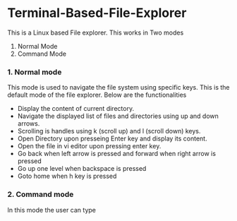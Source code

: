 # Terminal-Based-File-Explorer
This is a Linux based File explorer. This works in Two modes
1. Normal Mode
2. Command Mode

### 1. Normal mode
This mode is used to navigate the file system using specific keys. This is the default mode of the file explorer. Below are the functionalities
- Display the content of current directory.
- Navigate the displayed list of files and directories using up and down arrows.
- Scrolling is handles using k (scroll up) and l (scroll down) keys.
- Open Directory upon presseing Enter key and display its content.
- Open the file in vi editor upon pressing enter key.
- Go back when left arrow is pressed and forward when right arrow is pressed
- Go up one level when backspace is pressed
- Goto home when h key is pressed

### 2. Command mode
In this mode the user can type
